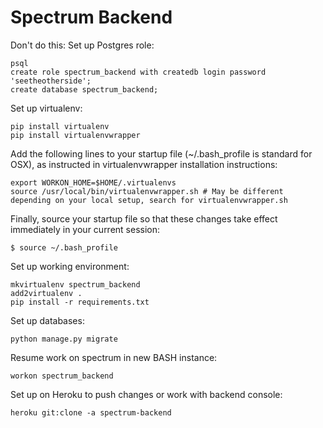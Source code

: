 # Spectrum Backend

Don't do this: Set up Postgres role:
```
psql
create role spectrum_backend with createdb login password 'seetheotherside';
create database spectrum_backend;
```

Set up virtualenv:
```
pip install virtualenv
pip install virtualenvwrapper
```
Add the following lines to your startup file (~/.bash_profile is standard for OSX), as instructed in virtualenvwrapper installation instructions:

```
export WORKON_HOME=$HOME/.virtualenvs
source /usr/local/bin/virtualenvwrapper.sh # May be different depending on your local setup, search for virtualenvwrapper.sh
```
Finally, source your startup file so that these changes take effect immediately in your current session:

```
$ source ~/.bash_profile
```

Set up working environment:
```
mkvirtualenv spectrum_backend
add2virtualenv .
pip install -r requirements.txt
```
Set up databases:
```
python manage.py migrate
```

Resume work on spectrum in new BASH instance:

```
workon spectrum_backend
```
Set up on Heroku to push changes or work with backend console:
```
heroku git:clone -a spectrum-backend
```
